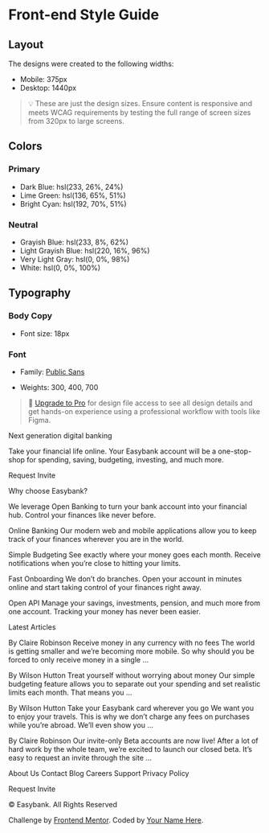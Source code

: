 # Front-end Style Guide

## Layout

The designs were created to the following widths:

- Mobile: 375px
- Desktop: 1440px

> 💡 These are just the design sizes. Ensure content is responsive and meets WCAG requirements by testing the full range of screen sizes from 320px to large screens.

## Colors

### Primary

- Dark Blue: hsl(233, 26%, 24%)
- Lime Green: hsl(136, 65%, 51%)
- Bright Cyan: hsl(192, 70%, 51%)

### Neutral

- Grayish Blue: hsl(233, 8%, 62%)
- Light Grayish Blue: hsl(220, 16%, 96%)
- Very Light Gray: hsl(0, 0%, 98%)
- White: hsl(0, 0%, 100%)

## Typography

### Body Copy

- Font size: 18px

### Font

- Family: [Public Sans](https://fonts.google.com/specimen/Public+Sans)

- Weights: 300, 400, 700

> 💎 [Upgrade to Pro](https://www.frontendmentor.io/pro?ref=style-guide) for design file access to see all design details and get hands-on experience using a professional workflow with tools like Figma.





  Next generation digital banking

  Take your financial life online. Your Easybank account will be a one-stop-shop 
  for spending, saving, budgeting, investing, and much more.

  Request Invite



  Why choose Easybank?

  We leverage Open Banking to turn your bank account into your financial hub. Control 
  your finances like never before.

  Online Banking
  Our modern web and mobile applications allow you to keep track of your finances 
  wherever you are in the world.

  Simple Budgeting
  See exactly where your money goes each month. Receive notifications when you’re 
  close to hitting your limits.

  Fast Onboarding
  We don’t do branches. Open your account in minutes online and start taking control 
  of your finances right away.

  Open API
  Manage your savings, investments, pension, and much more from one account. Tracking 
  your money has never been easier.

  

  Latest Articles

  By Claire Robinson
  Receive money in any currency with no fees
  The world is getting smaller and we’re becoming more mobile. So why should you be 
  forced to only receive money in a single …

  By Wilson Hutton
  Treat yourself without worrying about money
  Our simple budgeting feature allows you to separate out your spending and set 
  realistic limits each month. That means you …

  By Wilson Hutton
  Take your Easybank card wherever you go
  We want you to enjoy your travels. This is why we don’t charge any fees on purchases 
  while you’re abroad. We’ll even show you …

  By Claire Robinson
  Our invite-only Beta accounts are now live!
  After a lot of hard work by the whole team, we’re excited to launch our closed beta. 
  It’s easy to request an invite through the site ...

  

  About Us
  Contact
  Blog
  Careers
  Support
  Privacy Policy

  Request Invite

  © Easybank. All Rights Reserved
  
  <div class="attribution">
    Challenge by <a href="https://www.frontendmentor.io?ref=challenge" target="_blank">Frontend Mentor</a>. 
    Coded by <a href="#">Your Name Here</a>.
  </div>
